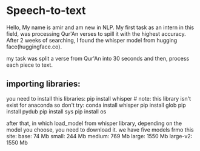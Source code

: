 # Speech-to-text

Hello, My name is amir and am new in NLP.
My first task as an intern in this field, was processing Qur'An verses to spill it with the highest accuracy.
After 2 weeks of searching, I found the whisper model from hugging face(huggingface.co).

my task was split a verse from Qur'An into 30 seconds and then, process each piece to text.

## importing libraries:
you need to install this libraries:
pip install whisper      # note: this library isn't exist for anaconda so don't try: conda install whisper
pip install glob
pip install pydub
pip install sys
pip install os

after that, in which load_model from whisper library, depending on the model you choose, you need to download it.
we have five models frmo this site:
base: 74 Mb
small: 244 Mb
medium: 769 Mb
large: 1550 Mb
large-v2: 1550 Mb
